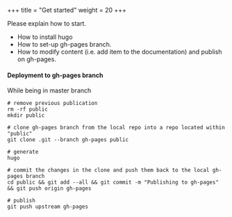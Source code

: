 +++
title = "Get started"
weight = 20
+++

Please explain how to start.

* How to install hugo
* How to set-up gh-pages branch.
* How to modify content (i.e. add item to the documentation) and publish on gh-pages.

#### Deployment to gh-pages branch

While being in master branch

```
# remove previous publication
rm -rf public
mkdir public

# clone gh-pages branch from the local repo into a repo located within "public"
git clone .git --branch gh-pages public
  
# generate
hugo
  
# commit the changes in the clone and push them back to the local gh-pages branch    
cd public && git add --all && git commit -m "Publishing to gh-pages" && git push origin gh-pages

# publish
git push upstream gh-pages
```